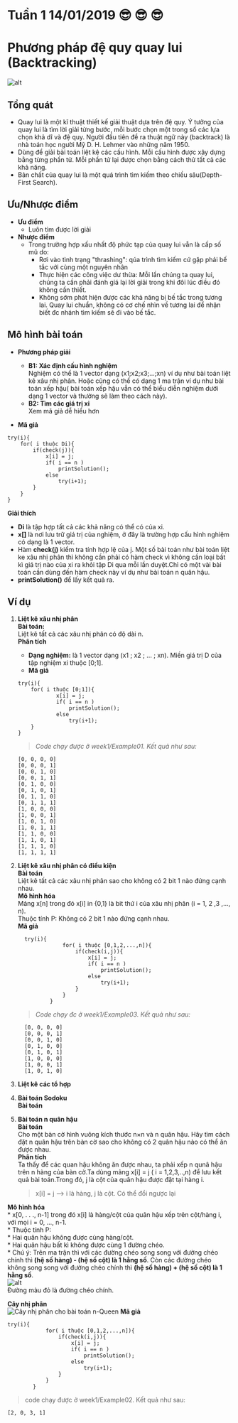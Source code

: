 # Tuần 1 14/01/2019 :sunglasses: :sunglasses: :sunglasses:
# Phương pháp đệ quy quay lui (Backtracking)
![alt](https://cdn-images-1.medium.com/max/1200/1*uHVAfKRI6gPxiAmzCTnRCg.jpeg)

## **Tổng quát**  
* Quay lui là một kĩ thuật thiết kế giải thuật dựa trên đệ quy. Ý tưởng của quay lui là tìm lời giải từng bước, mỗi bước chọn một trong số các lựa chọn khả dĩ và đệ quy. Người đầu tiên đề ra thuật ngữ này (backtrack) là nhà toán học người Mỹ D. H. Lehmer vào những năm 1950.  
* Dùng để giải bài toán liệt kê các cấu hình. Mỗi cấu hình được xây dựng bằng từng phần tử. Mỗi phần tử lại được chọn bằng cách thử tất cả các khả năng.  
* Bản chất của quay lui là một quá trình tìm kiếm theo chiều sâu(Depth-First Search).  

## **Ưu/Nhược điểm**
  * **Ưu điểm**   
    * Luôn tìm được lời giải
  * **Nhược điểm**  
    * Trong trường hợp xấu nhất độ phức tạp của quay lui vẫn là cấp số mũ do:    
        * Rơi vào tình trạng "thrashing": qúa trình tìm kiếm cứ gặp phải bế tắc với cùng một nguyên nhân
        * Thực hiện các công việc dư thừa: Mỗi lần chúng ta quay lui, chúng ta cần phải đánh giá lại lời giải trong khi đôi lúc điều đó không cần thiết.  
        * Không sớm phát hiện được các khả năng bị bế tắc trong tương lai. Quay lui chuẩn, không có cơ chế nhìn về tương lai để nhận biết đc nhánh tìm kiếm sẽ đi vào bế tắc.

## **Mô hình bài toán**
* **Phương pháp giải**    
    * **B1: Xác định cấu hình nghiệm**  
    Nghiệm có thể là 1 vector dạng (x1;x2;x3;...;xn) ví dụ như bài toán liệt kê xâu nhị phân. Hoặc cũng có thể có dạng 1 ma trận ví dụ như bài toán xếp hậu( bài toán xếp hậu vẫn có thể biểu diễn nghiệm dưới dạng 1 vector và thường sẽ làm theo cách này).  
    * **B2: Tìm các giá trị xi**  
    Xem mã giả dễ hiểu hơn


* **Mã giả**   
```
try(i){
    for( i thuộc Di){
        if(check(j)){
            x[i] = j;
            if( i == n )
                printSolution();
            else
                try(i+1);
        }
    }
}  
```  
**Giải thích**  
* **Di** là tập hợp tất cả các khả năng có thể có của xi.  
* **x[]** là nơi lưu trữ giá trị của nghiệm, ở đây là trường hợp cấu hình nghiệm có dạng là 1 vector.  
* Hàm **check(j)** kiểm tra tính hợp lệ của j. Một số bài toán như bài toán liệt ke xâu nhị phân thì không cần phải có hàm check vì không cần loại bất kì giá trị nào của xi ra khỏi tập Di qua mỗi lần duyệt.Chỉ có một vài bài toán cần dùng đến hàm check này ví dụ như bài toán n quân hậu.  
* **printSolution()** để lấy kết quả ra.

## **Ví dụ**  
1. **Liệt kê xâu nhị phân**  
  **Bài toán:**  
    Liệt kê tất cả các xâu nhị phân có độ dài n.  
  **Phân tích**
    * **Dạng nghiệm:** là 1 vector dạng (x1 ; x2 ; ... ; xn). Miền giá trị D của tập nghiệm xi thuộc [0;1].
    * **Mã giả**  
    ```
    try(i){
        for( i thuộc [0;1]){
                x[i] = j;
                if( i == n )
                    printSolution();
                else
                    try(i+1);
        }
    }
    ```    
    >*Code chạy được ở week1/Example01. Kết quả như sau:*  
    ```
    [0, 0, 0, 0]
    [0, 0, 0, 1]
    [0, 0, 1, 0]
    [0, 0, 1, 1]
    [0, 1, 0, 0]
    [0, 1, 0, 1]
    [0, 1, 1, 0]
    [0, 1, 1, 1]
    [1, 0, 0, 0]
    [1, 0, 0, 1]
    [1, 0, 1, 0]
    [1, 0, 1, 1]
    [1, 1, 0, 0]
    [1, 1, 0, 1]
    [1, 1, 1, 0]
    [1, 1, 1, 1]
    ```  
 
2. **Liệt kê xâu nhị phân có điều kiện**  
   **Bài toán**  
   Liệt kê tất cả các xâu nhị phân sao cho không có 2 bit 1 nào đứng cạnh nhau.  
   **Mô hình hóa**  
   Mảng x[n] trong đó x[i] in {0,1} là bit thứ i của xâu nhị phân (i = 1, 2 ,3 ,..., n).  
   Thuộc tính P: Không có 2 bit 1 nào đứng cạnh nhau.  
   **Mã giả**
   ```
     try(i){
                 for( i thuộc [0,1,2,...,n]){
                     if(check(i,j)){
                         x[i] = j;
                         if( i == n )
                             printSolution();
                         else
                             try(i+1);
                     }
                 }
             } 
     ```  
     > *Code chạy đc ở week1/Example03. Kết quả như sau:*  
     ```
       [0, 0, 0, 0]
       [0, 0, 0, 1]
       [0, 0, 1, 0]
       [0, 1, 0, 0]
       [0, 1, 0, 1]
       [1, 0, 0, 0]
       [1, 0, 0, 1]
       [1, 0, 1, 0]
      ```  
3. **Liệt kê các tổ hợp**
4. **Bài toán Sodoku**   
    **Bài toán** 
5. **Bài toán n quân hậu**   
 **Bài toán**  
  Cho một bàn cờ hình vuông kích thước n×n và n quân hậu. Hãy tìm cách đặt n quân hậu trên bàn cờ sao cho không có 2 quân hậu nào có thể ăn được nhau.  
  **Phân tích**  
  Ta thấy để các quan hậu không ăn được nhau, ta phải xếp n qunâ hậu trên n hàng của bàn cờ.Ta dùng mảng x[i] = j ( i = 1,2,3,..,n) để lưu kết quả bài toán.Trong đó, j là cột của quân hậu được đặt tại hàng i.
      > x[i] = j --> i là hàng, j là cột. Có thể đổi ngược lại  

  **Mô hình hóa**  
      * x[0, . . ., n-1] trong đó x[i] là hàng/cột của quân hậu xếp trên cột/hàng i, với mọi i = 0, ..., n-1.  
      * Thuộc tính P:  
        * Hai quân hậu không được cùng hàng/cột.   
        * Hai quân hậu bất kì không được cùng 1 đường chéo.  
      * Chú ý: Trên ma trận thì với các đường chéo song song với đường chéo chính thì **(hệ số hàng) - (hệ số cột) là 1 hằng số**. Còn các đường chéo không song song với đường chéo chính thì **(hệ số hàng) + (hệ số cột) là 1 hằng số**.  
      ![alt](https://dangdinhtai0001.github.io/DataStructureAndAlgorithms/Images/matrix.png)  
      Đường màu đỏ là đường chéo chính.  

  **Cây nhị phân**  
    ![Cây nhị phân cho bài toán n-Queen](https://dangdinhtai0001.github.io/DataStructureAndAlgorithms/Images/queen.png)
  **Mã giả**  
  ```
  try(i){
              for( i thuộc [0,1,2,...,n]){
                  if(check(i,j)){
                      x[i] = j;
                      if( i == n )
                          printSolution();
                      else
                          try(i+1);
                  }
              }
          } 
  ```  
   > code chạy được ở week1/Example02. Kết quả như sau:
   ```
   [2, 0, 3, 1]
   ```
    
